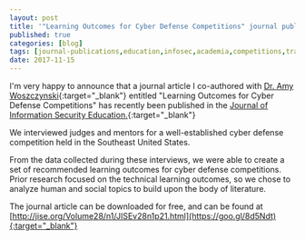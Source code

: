 ```yaml
---
layout: post
title: '"Learning Outcomes for Cyber Defense Competitions" journal publication'
published: true
categories: [blog]
tags: [journal-publications,education,infosec,academia,competitions,training]
date: 2017-11-15
---
```


I'm very happy to announce that a journal article I co-authored with [Dr. Amy Woszczynski](http://facultyweb.kennesaw.edu/awoszczy/index.php){:target="_blank"} entitled "Learning Outcomes for Cyber Defense Competitions" has recently been published in the [Journal of Information Security Education.](http://www.jise.org){:target="_blank"}

We interviewed judges and mentors for a well-established cyber defense competition held in the Southeast United States.

From the data collected during these interviews, we were able to create a set of recommended learning outcomes for cyber defense competitions.  Prior research focused on the technical learning outcomes, so we chose to analyze human and social topics to build upon the body of literature.

The journal article can be downloaded for free, and can be found at [http://jise.org/Volume28/n1/JISEv28n1p21.html](https://goo.gl/8d5Ndt){:target="_blank"}
